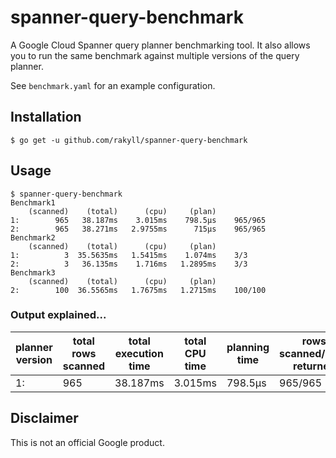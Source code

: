 # spanner-query-benchmark

A Google Cloud Spanner query planner benchmarking tool.
It also allows you to run the same benchmark against
multiple versions of the query planner.

See `benchmark.yaml` for an example configuration.

## Installation

```
$ go get -u github.com/rakyll/spanner-query-benchmark
```

## Usage

```
$ spanner-query-benchmark
Benchmark1
    (scanned)    (total)      (cpu)     (plan)
1:        965   38.187ms    3.015ms    798.5µs    965/965
2:        965   38.271ms   2.9755ms      715µs    965/965
Benchmark2
    (scanned)    (total)      (cpu)     (plan)
1:          3  35.5635ms   1.5415ms    1.074ms    3/3
2:          3   36.135ms    1.716ms   1.2895ms    3/3
Benchmark3
    (scanned)    (total)      (cpu)     (plan)
2:        100  36.5565ms   1.7675ms   1.2715ms    100/100
```

### Output explained...

| planner version | total rows scanned | total execution time | total CPU time | planning time | rows scanned/rows returned |
|-|-|-|-|-|-|
| 1: | 965  | 38.187ms | 3.015ms | 798.5µs | 965/965 |

## Disclaimer

This is not an official Google product.